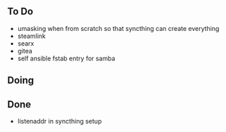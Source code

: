 ## To Do

- umasking when from scratch so that syncthing can create everything
- steamlink
- searx
- gitea
- self ansible fstab entry for samba

## Doing


## Done

- listenaddr in syncthing setup
